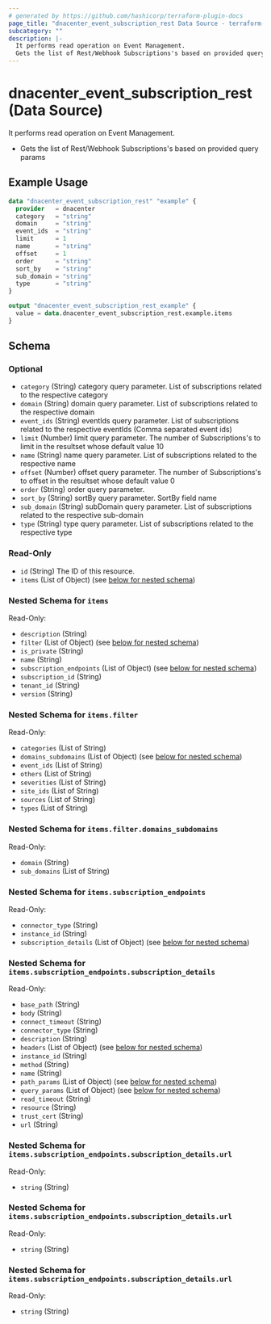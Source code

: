 ```yaml
---
# generated by https://github.com/hashicorp/terraform-plugin-docs
page_title: "dnacenter_event_subscription_rest Data Source - terraform-provider-dnacenter"
subcategory: ""
description: |-
  It performs read operation on Event Management.
  Gets the list of Rest/Webhook Subscriptions's based on provided query params
---
```


# dnacenter_event_subscription_rest (Data Source)

It performs read operation on Event Management.

- Gets the list of Rest/Webhook Subscriptions's based on provided query params

## Example Usage

```terraform
data "dnacenter_event_subscription_rest" "example" {
  provider   = dnacenter
  category   = "string"
  domain     = "string"
  event_ids  = "string"
  limit      = 1
  name       = "string"
  offset     = 1
  order      = "string"
  sort_by    = "string"
  sub_domain = "string"
  type       = "string"
}

output "dnacenter_event_subscription_rest_example" {
  value = data.dnacenter_event_subscription_rest.example.items
}
```

<!-- schema generated by tfplugindocs -->
## Schema

### Optional

- `category` (String) category query parameter. List of subscriptions related to the respective category
- `domain` (String) domain query parameter. List of subscriptions related to the respective domain
- `event_ids` (String) eventIds query parameter. List of subscriptions related to the respective eventIds (Comma separated event ids)
- `limit` (Number) limit query parameter. The number of Subscriptions's to limit in the resultset whose default value 10
- `name` (String) name query parameter. List of subscriptions related to the respective name
- `offset` (Number) offset query parameter. The number of Subscriptions's to offset in the resultset whose default value 0
- `order` (String) order query parameter.
- `sort_by` (String) sortBy query parameter. SortBy field name
- `sub_domain` (String) subDomain query parameter. List of subscriptions related to the respective sub-domain
- `type` (String) type query parameter. List of subscriptions related to the respective type

### Read-Only

- `id` (String) The ID of this resource.
- `items` (List of Object) (see [below for nested schema](#nestedatt--items))

<a id="nestedatt--items"></a>
### Nested Schema for `items`

Read-Only:

- `description` (String)
- `filter` (List of Object) (see [below for nested schema](#nestedobjatt--items--filter))
- `is_private` (String)
- `name` (String)
- `subscription_endpoints` (List of Object) (see [below for nested schema](#nestedobjatt--items--subscription_endpoints))
- `subscription_id` (String)
- `tenant_id` (String)
- `version` (String)

<a id="nestedobjatt--items--filter"></a>
### Nested Schema for `items.filter`

Read-Only:

- `categories` (List of String)
- `domains_subdomains` (List of Object) (see [below for nested schema](#nestedobjatt--items--filter--domains_subdomains))
- `event_ids` (List of String)
- `others` (List of String)
- `severities` (List of String)
- `site_ids` (List of String)
- `sources` (List of String)
- `types` (List of String)

<a id="nestedobjatt--items--filter--domains_subdomains"></a>
### Nested Schema for `items.filter.domains_subdomains`

Read-Only:

- `domain` (String)
- `sub_domains` (List of String)



<a id="nestedobjatt--items--subscription_endpoints"></a>
### Nested Schema for `items.subscription_endpoints`

Read-Only:

- `connector_type` (String)
- `instance_id` (String)
- `subscription_details` (List of Object) (see [below for nested schema](#nestedobjatt--items--subscription_endpoints--subscription_details))

<a id="nestedobjatt--items--subscription_endpoints--subscription_details"></a>
### Nested Schema for `items.subscription_endpoints.subscription_details`

Read-Only:

- `base_path` (String)
- `body` (String)
- `connect_timeout` (String)
- `connector_type` (String)
- `description` (String)
- `headers` (List of Object) (see [below for nested schema](#nestedobjatt--items--subscription_endpoints--subscription_details--headers))
- `instance_id` (String)
- `method` (String)
- `name` (String)
- `path_params` (List of Object) (see [below for nested schema](#nestedobjatt--items--subscription_endpoints--subscription_details--path_params))
- `query_params` (List of Object) (see [below for nested schema](#nestedobjatt--items--subscription_endpoints--subscription_details--query_params))
- `read_timeout` (String)
- `resource` (String)
- `trust_cert` (String)
- `url` (String)

<a id="nestedobjatt--items--subscription_endpoints--subscription_details--headers"></a>
### Nested Schema for `items.subscription_endpoints.subscription_details.url`

Read-Only:

- `string` (String)


<a id="nestedobjatt--items--subscription_endpoints--subscription_details--path_params"></a>
### Nested Schema for `items.subscription_endpoints.subscription_details.url`

Read-Only:

- `string` (String)


<a id="nestedobjatt--items--subscription_endpoints--subscription_details--query_params"></a>
### Nested Schema for `items.subscription_endpoints.subscription_details.url`

Read-Only:

- `string` (String)


